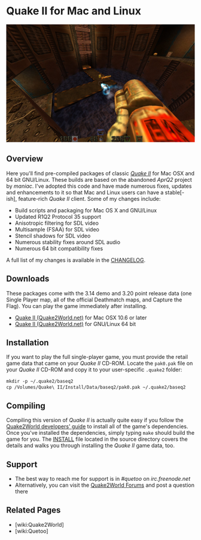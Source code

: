 <!-- Name: Quake2 -->
<!-- Version: 14 -->
<!-- Last-Modified: 2012/12/27 15:03:02 -->
<!-- Author: jdolan -->
# Quake II for Mac and Linux

![Quake II for Mac and Linux](github-screenshot.jpg)

## Overview

Here you'll find pre-compiled packages of classic _[Quake II](http://en.wikipedia.org/wiki/Quake_II)_ for Mac OSX and 64 bit GNU/Linux. These builds are based on the abandoned *AprQ2* project by _maniac_. I've adopted this code and have made numerous fixes, updates and enhancements to it so that Mac and Linux users can have a stable[-ish], feature-rich _Quake II_ client. Some of my changes include:

 * Build scripts and packaging for Mac OS X and GNU/Linux
 * Updated R1Q2 Protocol 35 support
 * Anisotropic filtering for SDL video
 * Multisample (FSAA) for SDL video
 * Stencil shadows for SDL video
 * Numerous stability fixes around SDL audio
 * Numerous 64 bit compatibility fixes

A full list of my changes is available in the [CHANGELOG](CHANGELOG).

## Downloads

These packages come with the 3.14 demo and 3.20 point release data (one Single Player map, all of the official Deathmatch maps, and Capture the Flag). You can play the game immediately after installing.

 * [Quake II (Quake2World.net)](http://quake2world.net/files/Quake%20II%20(Quake2World.net).dmg) for Mac OSX 10.6 or later
 * [Quake II (Quake2World.net)](http://quake2world.net/files/quake2-quake2world.net-x86_64.tar.gz) for GNU/Linux 64 bit

## Installation

If you want to play the full single-player game, you must provide the retail game data that came on your _Quake II_ CD-ROM. Locate the `pak0.pak` file on your _Quake II_ CD-ROM and copy it to your user-specific `.quake2` folder:


    mkdir -p ~/.quake2/baseq2
    cp /Volumes/Quake\ II/Install/Data/baseq2/pak0.pak ~/.quake2/baseq2

## Compiling

Compiling this version of _Quake II_ is actually quite easy if you follow the [Quake2World developers' guide](http://quake2world.net/books/documentation/developing-and-modding) to install all of the game's dependencies. Once you've installed the dependencies, simply typing `make` should build the game for you. The [INSTALL](INSTALL) file located in the source directory covers the details and walks you through installing the _Quake II_ game data, too.

## Support
 * The best way to reach me for support is in *#quetoo* on *irc.freenode.net*
 * Alternatively, you can visit the [Quake2World Forums](http://quake2world.net/forum) and post a question there

## Related Pages
 * [wiki:Quake2World]
 * [wiki:Quetoo]
